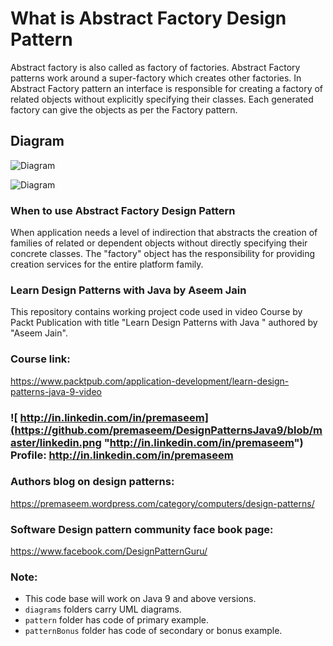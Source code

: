 # What is Abstract Factory Design Pattern 
Abstract factory is also called as factory of factories. Abstract Factory patterns work around a super-factory which creates other factories. In Abstract Factory pattern an interface is responsible for creating a factory of related objects without explicitly specifying their classes. Each generated factory can give the objects as per the Factory pattern.

## Diagram
![Diagram](https://github.com/premaseem/DesignPatternsJava9/blob/abstract-factory/diagrams/3_5%20Abstract%20Factory%20Design%20Pattern%20-%20class%20diagram.jpeg "Diagram")

![Diagram](https://github.com/premaseem/DesignPatternsJava9/blob/abstract-factory/diagrams/3_5%20Abstract%20Factory%20design%20pattern%20-%20sequence%20diagrams.png "Diagram")

### When to use Abstract Factory Design Pattern 
When application needs a level of indirection that abstracts the creation of families of related or dependent objects without directly specifying their concrete classes. The "factory" object has the responsibility for providing creation services for the entire platform family.

### Learn Design Patterns with Java by Aseem Jain
This repository contains working project code used in video Course by Packt Publication with title "Learn Design Patterns with Java " authored by "Aseem Jain".

### Course link: 
https://www.packtpub.com/application-development/learn-design-patterns-java-9-video

### ![ http://in.linkedin.com/in/premaseem](https://github.com/premaseem/DesignPatternsJava9/blob/master/linkedin.png "http://in.linkedin.com/in/premaseem") Profile:  http://in.linkedin.com/in/premaseem

### Authors blog on design patterns:
https://premaseem.wordpress.com/category/computers/design-patterns/

### Software Design pattern community face book page:
https://www.facebook.com/DesignPatternGuru/

### Note: 
* This code base will work on Java 9 and above versions. 
* `diagrams` folders carry UML diagrams.
* `pattern` folder has code of primary example. 
* `patternBonus` folder has code of secondary or bonus example.
